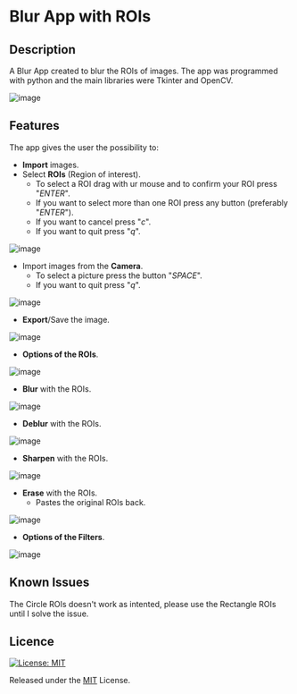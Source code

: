 # Blur App with ROIs

## Description
 A Blur App created to blur the ROIs of images. The app was programmed with python and the main libraries were Tkinter and OpenCV.
 
![image](https://github.com/nickarabidis/Blur-App-with-ROIs/assets/75751845/4eecd9c8-5ba8-46a1-86bb-c446d4c723ed)



## Features
The app gives the user the possibility to:
- **Import** images.
- Select **ROIs** (Region of interest).
  - To select a ROI drag with ur mouse and to confirm your ROI press "*ENTER*". 
  - If you want to select more than one ROI press any button (preferably "*ENTER*"). 
  - If you want to cancel press "*c*". 
  - If you want to quit press "*q*".

![image](https://github.com/nickarabidis/Blur-App-with-ROIs/assets/75751845/9d1c6b27-e169-4b41-87ab-ad7f05e98230)


- Import images from the **Camera**.
  - To select a picture press the button "*SPACE*". 
  - If you want to quit press "*q*".

![image](https://github.com/nickarabidis/Blur-App-with-ROIs/assets/75751845/3eed4a70-0307-4e6f-83e9-4e6d5b5e32e6)


- **Export**/Save the image.

![image](https://github.com/nickarabidis/Blur-App-with-ROIs/assets/75751845/10ac5c4c-6ef6-465a-958c-264ba5862e16)


- **Options of the ROIs**.

![image](https://github.com/nickarabidis/Blur-App-with-ROIs/assets/75751845/ec5fc9af-315b-4913-ae50-edb522f673d1)


- **Blur** with the ROIs.

![image](https://github.com/nickarabidis/Blur-App-with-ROIs/assets/75751845/ef166853-c992-494e-8e71-4e31de4d5004)


- **Deblur** with the ROIs.

![image](https://github.com/nickarabidis/Blur-App-with-ROIs/assets/75751845/9c4556b6-903d-4410-92a7-080a9992817f)


- **Sharpen** with the ROIs.

![image](https://github.com/nickarabidis/Blur-App-with-ROIs/assets/75751845/0cd360bd-a069-42a4-8300-991ad3cf044d)


- **Erase** with the ROIs.
  - Pastes the original ROIs back.

![image](https://github.com/nickarabidis/Blur-App-with-ROIs/assets/75751845/f0e2f158-c5ba-4839-be35-2641256f25d5)


- **Options of the Filters**.

![image](https://github.com/nickarabidis/Blur-App-with-ROIs/assets/75751845/8b41b3bb-dc40-4b69-883b-00e126d8d5cd)




## Known Issues
The Circle ROIs doesn't work as intented, please use the Rectangle ROIs until I solve the issue.

## Licence
[![License: MIT](https://img.shields.io/badge/License-MIT-yellow.svg)](https://opensource.org/licenses/MIT)

Released under the [MIT](LICENSE) License.
